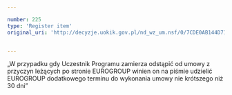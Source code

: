 ```yaml
---

number: 225
type: 'Register item'
original_uri: 'http://decyzje.uokik.gov.pl/nd_wz_um.nsf/0/7CDE0AB144D71795C12572DD0032948D?OpenDocument'


---
```


„W przypadku gdy Uczestnik Programu zamierza odstąpić od umowy z przyczyn leżących po stronie EUROGROUP winien on na piśmie udzielić EUROGROUP dodatkowego terminu do wykonania umowy nie krótszego niż 30 dni”
